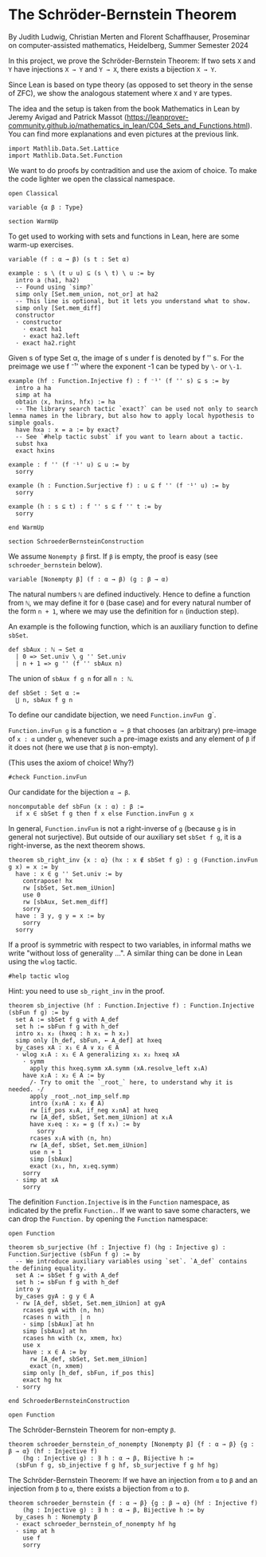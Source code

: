 # The Schröder-Bernstein Theorem

By Judith Ludwig, Christian Merten and Florent Schaffhauser,
Proseminar on computer-assisted mathematics,
Heidelberg, Summer Semester 2024

In this project, we prove the Schröder-Bernstein Theorem: If two sets `X` and `Y` have injections `X → Y` and `Y → X`, there exists a bijection `X → Y`.

Since Lean is based on type theory (as opposed to set theory in the sense of ZFC), we show the analogous statement where `X` and `Y` are types.

The idea and the setup is taken from the book Mathematics in Lean by Jeremy Avigad and Patrick Massot (https://leanprover-community.github.io/mathematics_in_lean/C04_Sets_and_Functions.html). You can find more explanations and even pictures at the previous link.

```lean
import Mathlib.Data.Set.Lattice
import Mathlib.Data.Set.Function
```

We want to do proofs by contradition and use the axiom of choice. To make the code lighter we open the classical namespace.

```lean
open Classical

variable {α β : Type}

section WarmUp
```

To get used to working with sets and functions in Lean, here are some warm-up exercises.

```lean
variable (f : α → β) (s t : Set α)

example : s \ (t ∪ u) ⊆ (s \ t) \ u := by
  intro a ⟨ha1, ha2⟩
  -- Found using `simp?`
  simp only [Set.mem_union, not_or] at ha2
  -- This line is optional, but it lets you understand what to show.
  simp only [Set.mem_diff]
  constructor
  · constructor
    · exact ha1
    · exact ha2.left
  · exact ha2.right
```

Given s of type Set α, the image of s under f is denoted by f '' s. For the preimage we use f ⁻¹' where the exponent -1 can be typed by `\-` or `\-1`.

```lean
example (hf : Function.Injective f) : f ⁻¹' (f '' s) ⊆ s := by
  intro a ha
  simp at ha
  obtain ⟨x, hxins, hfx⟩ := ha
  -- The library search tactic `exact?` can be used not only to search lemma names in the library, but also how to apply local hypothesis to simple goals.
  have hxa : x = a := by exact?
  -- See `#help tactic subst` if you want to learn about a tactic.
  subst hxa
  exact hxins

example : f '' (f ⁻¹' u) ⊆ u := by
  sorry

example (h : Function.Surjective f) : u ⊆ f '' (f ⁻¹' u) := by
  sorry

example (h : s ⊆ t) : f '' s ⊆ f '' t := by
  sorry

end WarmUp

section SchroederBernsteinConstruction
```

We assume `Nonempty β` first. If `β` is empty, the proof is easy (see `schroeder_bernstein` below).

```lean
variable [Nonempty β] (f : α → β) (g : β → α)
```

The natural numbers `ℕ` are defined inductively. Hence to define a function from `ℕ`, we may define it for `0` (base case) and for every natural number of the form `n + 1`, where we may use the definition for `n` (induction step).

An example is the following function, which is an auxiliary function to define `sbSet`.

```lean
def sbAux : ℕ → Set α
  | 0 => Set.univ \ g '' Set.univ
  | n + 1 => g '' (f '' sbAux n)
```

The union of `sbAux f g n` for all `n : ℕ`.

```lean
def sbSet : Set α :=
  ⋃ n, sbAux f g n
```

To define our candidate bijection, we need `Function.invFun `g`.

`Function.invFun g` is a function `α → β` that chooses (an arbitrary) pre-image of `x : α` under `g`, whenever such a pre-image exists and any element of `β` if it does not (here we use that `β` is non-empty).

(This uses the axiom of choice! Why?)

```lean
#check Function.invFun
```

Our candidate for the bijection `α → β`.

```lean
noncomputable def sbFun (x : α) : β :=
  if x ∈ sbSet f g then f x else Function.invFun g x
```

In general, `Function.invFun` is not a right-inverse of `g` (because `g` is in general not surjective). But outside of our auxiliary set `sbSet f g`, it is a right-inverse, as the next theorem shows.

```lean
theorem sb_right_inv {x : α} (hx : x ∉ sbSet f g) : g (Function.invFun g x) = x := by
  have : x ∈ g '' Set.univ := by
    contrapose! hx
    rw [sbSet, Set.mem_iUnion]
    use 0
    rw [sbAux, Set.mem_diff]
    sorry
  have : ∃ y, g y = x := by
    sorry
  sorry
```

If a proof is symmetric with respect to two variables, in informal maths we write "without loss of generality ...". A similar thing can be done in Lean using the `wlog` tactic.

```lean
#help tactic wlog
```

Hint: you need to use `sb_right_inv` in the proof.

```lean
theorem sb_injective (hf : Function.Injective f) : Function.Injective (sbFun f g) := by
  set A := sbSet f g with A_def
  set h := sbFun f g with h_def
  intro x₁ x₂ (hxeq : h x₁ = h x₂)
  simp only [h_def, sbFun, ← A_def] at hxeq
  by_cases xA : x₁ ∈ A ∨ x₂ ∈ A
  · wlog x₁A : x₁ ∈ A generalizing x₁ x₂ hxeq xA
    · symm
      apply this hxeq.symm xA.symm (xA.resolve_left x₁A)
    have x₂A : x₂ ∈ A := by
      /- Try to omit the `_root_` here, to understand why it is needed. -/
      apply _root_.not_imp_self.mp
      intro (x₂nA : x₂ ∉ A)
      rw [if_pos x₁A, if_neg x₂nA] at hxeq
      rw [A_def, sbSet, Set.mem_iUnion] at x₁A
      have x₂eq : x₂ = g (f x₁) := by
        sorry
      rcases x₁A with ⟨n, hn⟩
      rw [A_def, sbSet, Set.mem_iUnion]
      use n + 1
      simp [sbAux]
      exact ⟨x₁, hn, x₂eq.symm⟩
    sorry
  · simp at xA
    sorry
```

The definition `Function.Injective` is in the `Function` namespace, as indicated by the prefix `Function.`. If we want to save some characters, we can drop the `Function.` by opening the `Function` namespace:

```lean
open Function

theorem sb_surjective (hf : Injective f) (hg : Injective g) : Function.Surjective (sbFun f g) := by
  -- We introduce auxiliary variables using `set`. `A_def` contains the defining equality.
  set A := sbSet f g with A_def
  set h := sbFun f g with h_def
  intro y
  by_cases gyA : g y ∈ A
  · rw [A_def, sbSet, Set.mem_iUnion] at gyA
    rcases gyA with ⟨n, hn⟩
    rcases n with _ | n
    · simp [sbAux] at hn
    simp [sbAux] at hn
    rcases hn with ⟨x, xmem, hx⟩
    use x
    have : x ∈ A := by
      rw [A_def, sbSet, Set.mem_iUnion]
      exact ⟨n, xmem⟩
    simp only [h_def, sbFun, if_pos this]
    exact hg hx
  · sorry

end SchroederBernsteinConstruction

open Function
```

The Schröder-Bernstein Theorem for non-empty `β`.

```lean
theorem schroeder_bernstein_of_nonempty [Nonempty β] {f : α → β} {g : β → α} (hf : Injective f)
    (hg : Injective g) : ∃ h : α → β, Bijective h :=
  ⟨sbFun f g, sb_injective f g hf, sb_surjective f g hf hg⟩
```

The Schröder-Bernstein Theorem: If we have an injection from `α` to `β` and an injection from `β` to `α`, there exists a bijection from `α` to `β`.

```lean
theorem schroeder_bernstein {f : α → β} {g : β → α} (hf : Injective f)
    (hg : Injective g) : ∃ h : α → β, Bijective h := by
  by_cases h : Nonempty β
  · exact schroeder_bernstein_of_nonempty hf hg
  · simp at h
    use f
    sorry
```
